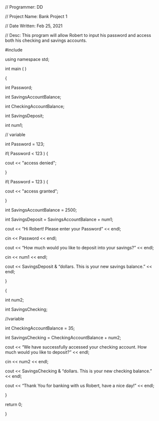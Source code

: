 // Programmer: DD  

// Project Name: Bank Project 1 

// Date Written: Feb 25, 2021 

// Desc: This program will allow Robert to input his password and access both his checking and savings accounts. 

 

#include <iostream> 

using namespace std; 

int main ( ) 

{ 

int Password; 

int SavingsAccountBalance; 

int CheckingAccountBalance; 

int SavingsDeposit; 

int num1; 

// variable 

int Password = 123; 

if( Password < 123 ) {      

cout << "access denied"; 

  } 

if( Password = 123 ) {   

cout << "access granted";  

} 

int SavingsAccountBalance = 2500; 

int SavingsDeposit = SavingsAccountBalance + num1; 

cout << ”Hi Robert! Please enter your Password” << endl; 

cin << Password << endl; 

cout << “How much would you like to deposit into your savings?” << endl; 

cin << num1 << endl; 

cout << SavingsDeposit & “dollars. This is your new savings balance.” << endl; 

} 

{ 

int num2; 

int SavingsChecking; 

//variable 

int CheckingAccountBalance = 35; 

int SavingsChecking = CheckingAccountBalance + num2; 

cout << “We have successfully accessed your checking account. How much would you like to deposit?” << endl; 

cin << num2 << endl; 

cout << SavingsChecking & “dollars. This is your new checking balance.” << endl; 

cout << “Thank You for banking with us Robert, have a nice day!” << endl; 

} 

return 0; 

} 
